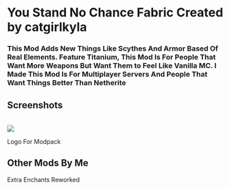 # You Stand No Chance Fabric Created by catgirlkyla
### This Mod Adds New Things Like Scythes And Armor Based Of Real Elements. Feature Titanium, This Mod Is For People That Want More Weapons But Want Them to Feel Like Vanilla MC. I Made This Mod Is For Multiplayer Servers And People That Want Things Better Than Netherite

## Screenshots
<br>
<img src="https://i.ibb.co/Kz8SL03/637969657724955811.png"> 

Logo For Modpack

## Other Mods By Me

Extra Enchants Reworked
